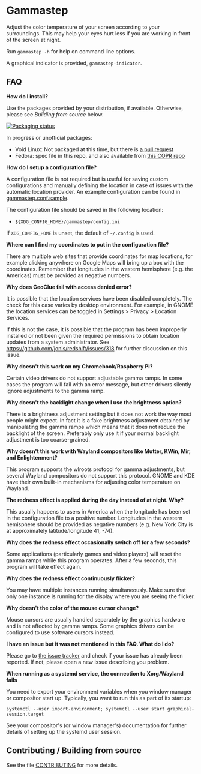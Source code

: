 Gammastep
========

Adjust the color temperature of your screen according to
your surroundings. This may help your eyes hurt less if you are
working in front of the screen at night.

Run `gammastep -h` for help on command line options.

A graphical indicator is provided, `gammastep-indicator`.

FAQ
---

**How do I install?**

Use the packages provided by your distribution, if available. Otherwise,
please see _Building from source_ below.

[![Packaging status](https://repology.org/badge/vertical-allrepos/brillo.svg)](https://repology.org/project/brillo/versions)

In progress or unofficial packages:

* Void Linux: Not packaged at this time, but there is [a pull request](https://github.com/void-linux/void-packages/pull/23643)
* Fedora: spec file in this repo, and also available from [this COPR repo](https://copr.fedorainfracloud.org/coprs/alebastr/sway-extras/)

**How do I setup a configuration file?**

A configuration file is not required but is useful for saving custom
configurations and manually defining the location in case of issues with the
automatic location provider. An example configuration can be found in
[gammastep.conf.sample](gammastep.conf.sample).

The configuration file should be saved in the following location:

- `${XDG_CONFIG_HOME}/gammastep/config.ini`

If `XDG_CONFIG_HOME` is unset, the default of `~/.config` is used.

**Where can I find my coordinates to put in the configuration file?**

There are multiple web sites that provide coordinates for map locations, for
example clicking anywhere on Google Maps will bring up a box with the
coordinates. Remember that longitudes in the western hemisphere (e.g. the
Americas) must be provided as negative numbers.

**Why does GeoClue fail with access denied error?**

It is possible that the location services have been disabled completely. The
check for this case varies by desktop environment. For example, in GNOME the
location services can be toggled in Settings > Privacy > Location Services.

If this is not the case, it is possible that the program has been improperly
installed or not been given the required permissions to obtain location
updates from a system administrator. See
https://github.com/jonls/redshift/issues/318 for further discussion on this
issue.

**Why doesn't this work on my Chromebook/Raspberry Pi?**

Certain video drivers do not support adjustable gamma ramps. In some cases
the program will fail with an error message, but other drivers silently ignore
adjustments to the gamma ramp.

**Why doesn't the backlight change when I use the brightness option?**

There is a brightness adjustment setting but it does not work the way most
people might expect. In fact it is a fake brightness adjustment obtained by
manipulating the gamma ramps which means that it does not reduce the backlight
of the screen. Preferably only use it if your normal backlight adjustment is
too coarse-grained.

**Why doesn't this work with Wayland compositors like Mutter, KWin, Mir, and
Enlightenment?**

This program supports the wlroots protocol for gamma adjustments,
but several Wayland compositors do not support this protocol.
GNOME and KDE have their own built-in mechanisms for adjusting color
temperature on Wayland.

**The redness effect is applied during the day instead of at night. Why?**

This usually happens to users in America when the longitude has been set in the
configuration file to a positive number. Longitudes in the western hemisphere
should be provided as negative numbers (e.g. New York City is at approximately
latitude/longitude 41, -74).

**Why does the redness effect occasionally switch off for a few seconds?**

Some applications (particularly games and video players) will reset the gamma
ramps while this program operates.
After a few seconds, this program will take effect again.

**Why does the redness effect continuously flicker?**

You may have multiple instances running simultaneously. Make sure
that only one instance is running for the display where you are seeing the
flicker.

**Why doesn't the color of the mouse cursor change?**

Mouse cursors are usually handled separately by the graphics hardware and is
not affected by gamma ramps. Some graphics drivers can be configured to use
software cursors instead.

**I have an issue but it was not mentioned in this FAQ. What do I do?**

Please go to [the issue tracker](https://gitlab.com/chinstrap/gammastep/issues) and
check if your issue has already been reported. If not, please open a new issue
describing you problem.


**When running as a systemd service, the connection to Xorg/Wayland fails**

You need to export your environment variables when you window manager or
compositor start up. Typically, you want to run this as part of its startup:

    systemctl --user import-environment; systemctl --user start graphical-session.target

See your compositor's (or window manager's) documentation for further details
of setting up the systemd user session.

Contributing / Building from source
-----------------------------------

See the file [CONTRIBUTING](CONTRIBUTING.md) for more details.
